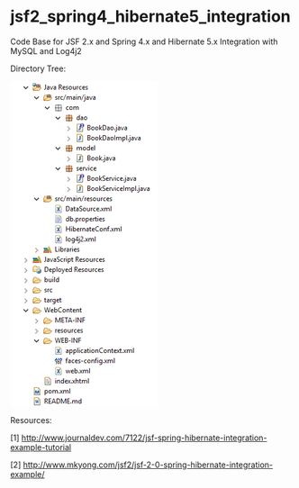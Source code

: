 # jsf2_spring4_hibernate5_integration
Code Base for JSF 2.x and Spring 4.x and Hibernate 5.x Integration with MySQL and Log4j2

Directory Tree:

![alt tag](https://github.com/afsinka/jsf2_spring4_hibernate5_integration/blob/master/dir_tree.png)

Resources:

[1] http://www.journaldev.com/7122/jsf-spring-hibernate-integration-example-tutorial

[2] http://www.mkyong.com/jsf2/jsf-2-0-spring-hibernate-integration-example/
